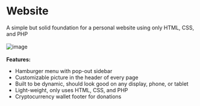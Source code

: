 # Website
A simple but solid foundation for a personal website using only HTML, CSS, and PHP
<br>
<br>
![image](https://github.com/user-attachments/assets/8b47fb41-fa5c-4585-bdb0-2f262259f984)
<br>
<br>
**Features:**
- Hamburger menu with pop-out sidebar
- Customizable picture in the header of every page
- Built to be dynamic, should look good on any display, phone, or tablet
- Light-weight, only uses HTML, CSS, and PHP
- Cryptocurrency wallet footer for donations
